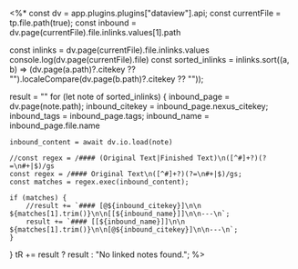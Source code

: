 <%*
const dv = app.plugins.plugins["dataview"].api;
const currentFile = tp.file.path(true);
const inbound = dv.page(currentFile).file.inlinks.values[1].path

const inlinks = dv.page(currentFile).file.inlinks.values
console.log(dv.page(currentFile).file)
const sorted_inlinks = inlinks.sort((a, b) => (dv.page(a.path)?.citekey ?? "").localeCompare(dv.page(b.path)?.citekey ?? ""));


result = ""
for (let note of sorted_inlinks) {
	inbound_page = dv.page(note.path);
	inbound_citekey = inbound_page.nexus_citekey;
	inbound_tags = inbound_page.tags;
	inbound_name = inbound_page.file.name
	
	inbound_content = await dv.io.load(note)
	
	//const regex = /#### (Original Text|Finished Text)\n([^#]+?)(?=\n#+|$)/gs
	const regex = /#### Original Text\n([^#]+?)(?=\n#+|$)/gs;
	const matches = regex.exec(inbound_content);
	
	if (matches) {
		//result += `#### [@${inbound_citekey}]\n\n ${matches[1].trim()}\n\n[[${inbound_name}]]\n\n---\n`;
		result += `#### [[${inbound_name}]]\n\n ${matches[1].trim()}\n\n[@${inbound_citekey}]\n\n---\n`;    
	}
}
tR += result ? result : "No linked notes found.";
%>


